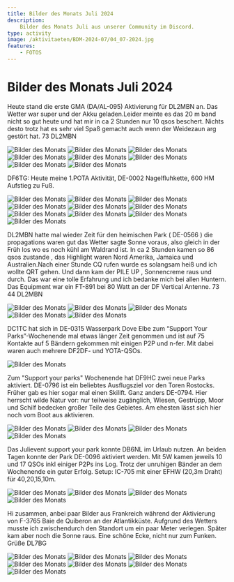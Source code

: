 ```yaml
---
title: Bilder des Monats Juli 2024
description:
    Bilder des Monats Juli aus unserer Community im Discord.
type: activity
image: /aktivitaeten/BDM-2024-07/04_07-2024.jpg
features:
    - FOTOS
---
```


# Bilder des Monats Juli 2024


Heute stand die erste GMA (DA/AL-095) Aktivierung für DL2MBN an. Das Wetter war super und der Akku geladen.Leider meinte es das 20 m band nicht so gut heute und hat mir in ca 2 Stunden nur 10 qsos beschert. Nichts desto trotz hat es sehr viel Spaß gemacht auch wenn der Weidezaun arg gestört hat. 73 DL2MBN

![Bilder des Monats](/aktivitaeten/BDM-2024-07/00_07-2024.jpg)
![Bilder des Monats](/aktivitaeten/BDM-2024-07/01_07-2024.jpg)
![Bilder des Monats](/aktivitaeten/BDM-2024-07/02_07-2024.jpg)
![Bilder des Monats](/aktivitaeten/BDM-2024-07/03_07-2024.jpg)
![Bilder des Monats](/aktivitaeten/BDM-2024-07/04_07-2024.jpg)
![Bilder des Monats](/aktivitaeten/BDM-2024-07/05_07-2024.jpg)
![Bilder des Monats](/aktivitaeten/BDM-2024-07/06_07-2024.jpg)
![Bilder des Monats](/aktivitaeten/BDM-2024-07/07_07-2024.jpg)

DF6TG: Heute meine 1.POTA Aktivität, DE-0002 Nagelfluhkette, 600 HM Aufstieg zu Fuß.

![Bilder des Monats](/aktivitaeten/BDM-2024-07/08_07-2024.jpg)
![Bilder des Monats](/aktivitaeten/BDM-2024-07/09_07-2024.jpg)
![Bilder des Monats](/aktivitaeten/BDM-2024-07/10_07-2024.jpg)
![Bilder des Monats](/aktivitaeten/BDM-2024-07/11_07-2024.jpg)
![Bilder des Monats](/aktivitaeten/BDM-2024-07/12_07-2024.jpg)
![Bilder des Monats](/aktivitaeten/BDM-2024-07/13_07-2024.jpg)
![Bilder des Monats](/aktivitaeten/BDM-2024-07/14_07-2024.jpg)
![Bilder des Monats](/aktivitaeten/BDM-2024-07/15_07-2024.jpg)
![Bilder des Monats](/aktivitaeten/BDM-2024-07/16_07-2024.jpg)
![Bilder des Monats](/aktivitaeten/BDM-2024-07/17_07-2024.jpg)

DL2MBN hatte mal wieder Zeit für den heimischen Park ( DE-0566 ) die propagations waren gut das Wetter sagte Sonne voraus, also gleich in der Früh los wo es noch kühl am Waldrand ist. In ca 2 Stunden kamen so 86 qsos zustande , das Highlight waren Nord Amerika, Jamaica und Australien.Nach einer Stunde CQ rufen wurde es solangsam heiß und ich wollte QRT gehen. Und dann kam der PILE UP , Sonnencreme raus und durch. Das war eine tolle Erfahrung und ich bedanke mich bei allen Huntern. Das Equipment war ein FT-891 bei 80 Watt an der DF  Vertical Antenne. 73 44 DL2MBN

![Bilder des Monats](/aktivitaeten/BDM-2024-07/18_07-2024.jpg)
![Bilder des Monats](/aktivitaeten/BDM-2024-07/19_07-2024.jpg)
![Bilder des Monats](/aktivitaeten/BDM-2024-07/20_07-2024.jpg)
![Bilder des Monats](/aktivitaeten/BDM-2024-07/21_07-2024.jpg)
![Bilder des Monats](/aktivitaeten/BDM-2024-07/22_07-2024.jpg)

DC1TC hat sich in DE-0315 Wasserpark Dove Elbe zum “Support Your Parks”-Wochenende mal etwas länger Zeit genommen und ist auf 75 Kontakte auf 5 Bändern gekommen mit einigen P2P und n-fer. Mit dabei waren auch mehrere DF2DF- und YOTA-QSOs.

![Bilder des Monats](/aktivitaeten/BDM-2024-07/23_07-2024.jpg)

Zum "Support your parks" Wochenende hat DF9HC zwei neue Parks aktiviert. DE-0796 ist ein beliebtes Ausflugsziel vor den Toren Rostocks. Früher gab es hier sogar mal einen Skilift. Ganz anders DE-0794. Hier herrscht wilde Natur vor: nur teilweise zugänglich, Wiesen, Gestrüpp, Moor und Schilf bedecken großer Teile des Gebietes. Am ehesten lässt sich hier noch vom Boot aus aktivieren.

![Bilder des Monats](/aktivitaeten/BDM-2024-07/24_07-2024.jpg)
![Bilder des Monats](/aktivitaeten/BDM-2024-07/25_07-2024.jpg)
![Bilder des Monats](/aktivitaeten/BDM-2024-07/26_07-2024.jpg)
![Bilder des Monats](/aktivitaeten/BDM-2024-07/27_07-2024.jpg)

Das Julievent support  your park konnte DB6NL im Urlaub nutzen. An beiden Tagen konnte der Park DE-0096 aktiviert werden. Mit 5W kamen jeweils 10 und 17 QSOs inkl einiger  P2Ps ins Log. Trotz der unruhigen Bänder an dem Wochenende ein guter Erfolg.
Setup: IC-705 mit einer EFHW (20,3m Draht) für 40,20,15,10m.

![Bilder des Monats](/aktivitaeten/BDM-2024-07/28_07-2024.jpg)
![Bilder des Monats](/aktivitaeten/BDM-2024-07/29_07-2024.jpg)
![Bilder des Monats](/aktivitaeten/BDM-2024-07/30_07-2024.jpg)
![Bilder des Monats](/aktivitaeten/BDM-2024-07/31_07-2024.jpg)

Hi zusammen, anbei paar Bilder aus Frankreich während der Aktivierung von F-3765 Baie de Quiberon an der Atlantikküste. Aufgrund des Wetters musste ich zwischendurch den Standort um ein paar Meter verlegen. Später kam aber noch die Sonne raus. Eine schöne Ecke, nicht nur zum Funken. Grüße DL7BG

![Bilder des Monats](/aktivitaeten/BDM-2024-07/32_07-2024.jpg)
![Bilder des Monats](/aktivitaeten/BDM-2024-07/33_07-2024.jpg)
![Bilder des Monats](/aktivitaeten/BDM-2024-07/34_07-2024.jpg)
![Bilder des Monats](/aktivitaeten/BDM-2024-07/35_07-2024.jpg)
![Bilder des Monats](/aktivitaeten/BDM-2024-07/36_07-2024.jpg)
![Bilder des Monats](/aktivitaeten/BDM-2024-07/37_07-2024.jpg)
![Bilder des Monats](/aktivitaeten/BDM-2024-07/38_07-2024.jpg)
